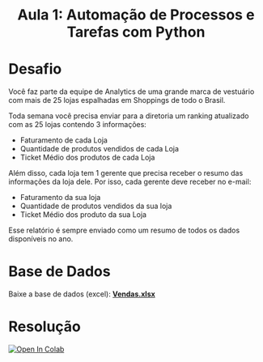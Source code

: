 <h1 align="center">
    <strong>Aula 1: Automação de Processos e Tarefas com Python</strong>
</h1>

<!-- <p align="center">
    <a href="https://colab.research.google.com/gist/bryan-lima/5eb441f9fd1f085591f806fc104769f3/intensivaopython-aula1-hashtagprogramacao.ipynb" target="_blank"><img src="https://colab.research.google.com/assets/colab-badge.svg" alt="Open In Colab"/></a>
</p> -->

# Desafio

Você faz parte da equipe de Analytics de uma grande marca de vestuário com mais de 25 lojas espalhadas em Shoppings de todo o Brasil.

Toda semana você precisa enviar para a diretoria um ranking atualizado com as 25 lojas contendo 3 informações:
- Faturamento de cada Loja
- Quantidade de produtos vendidos de cada Loja
- Ticket Médio dos produtos de cada Loja

Além disso, cada loja tem 1 gerente que precisa receber o resumo das informações da loja dele. Por isso, cada gerente deve receber no e-mail:
- Faturamento da sua loja
- Quantidade de produtos vendidos da sua loja
- Ticket Médio dos produto da sua Loja

Esse relatório é sempre enviado como um resumo de todos os dados disponíveis no ano.

# Base de Dados
Baixe a base de dados (excel): **[Vendas.xlsx](https://drive.google.com/file/d/190zVF0Js2bI3QwlO94qoFsZThI8J6Vyt/view?usp=sharing)**

# Resolução
<a href="https://colab.research.google.com/gist/bryan-lima/5eb441f9fd1f085591f806fc104769f3/intensivaopython-aula1-hashtagprogramacao.ipynb" target="_blank"><img src="https://colab.research.google.com/assets/colab-badge.svg" alt="Open In Colab"/></a>

<!-- # Código
<script src="https://gist.github.com/bryan-lima/5eb441f9fd1f085591f806fc104769f3.js"></script> -->